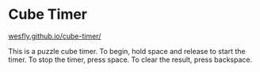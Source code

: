 # Cube Timer

[wesfly.github.io/cube-timer/](wesfly.github.io/cube-timer/)

This is a puzzle cube timer. To begin, hold space and release to start the timer. To stop the timer, press space. To clear the result, press backspace.